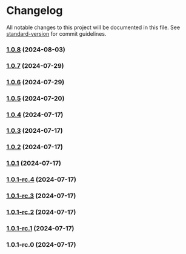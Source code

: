 # Changelog

All notable changes to this project will be documented in this file. See [standard-version](https://github.com/conventional-changelog/standard-version) for commit guidelines.

### [1.0.8](https://github.com/serping/cheerio-tree/compare/v1.0.7...v1.0.8) (2024-08-03)

### [1.0.7](https://github.com/serping/cheerio-tree/compare/v1.0.6...v1.0.7) (2024-07-29)

### [1.0.6](https://github.com/serping/cheerio-tree/compare/v1.0.5...v1.0.6) (2024-07-29)

### [1.0.5](https://github.com/serping/cheerio-tree/compare/v1.0.4...v1.0.5) (2024-07-20)

### [1.0.4](https://github.com/serping/cheerio-tree/compare/v1.0.3...v1.0.4) (2024-07-17)

### [1.0.3](https://github.com/serping/cheerio-tree/compare/v1.0.2...v1.0.3) (2024-07-17)

### [1.0.2](https://github.com/serping/cheerio-tree/compare/v1.0.1...v1.0.2) (2024-07-17)

### [1.0.1](https://github.com/serping/cheerio-tree/compare/v1.0.1-rc.4...v1.0.1) (2024-07-17)

### [1.0.1-rc.4](https://github.com/serping/cheerio-tree/compare/v1.0.1-rc.3...v1.0.1-rc.4) (2024-07-17)

### [1.0.1-rc.3](https://github.com/serping/cheerio-tree/compare/v1.0.1-rc.2...v1.0.1-rc.3) (2024-07-17)

### [1.0.1-rc.2](https://github.com/serping/cheerio-tree/compare/v1.0.1-rc.1...v1.0.1-rc.2) (2024-07-17)

### [1.0.1-rc.1](///compare/v1.0.1-rc.0...v1.0.1-rc.1) (2024-07-17)

### 1.0.1-rc.0 (2024-07-17)

